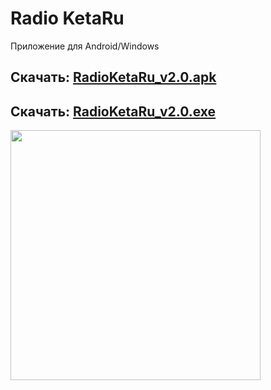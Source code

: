 # Radio KetaRu
Приложение для Android/Windows

## Скачать: [RadioKetaRu_v2.0.apk](https://github.com/lisikme/live.ketaru.com/releases/download/Stable/RadioKetaRu_v2.0.apk)
## Скачать: [RadioKetaRu_v2.0.exe](https://github.com/lisikme/live.ketaru.com/releases/download/Stable/RadioKetaRu_v2.0.exe)

<img src="https://github.com/lisikme/live.ketaru.com/blob/main/Screenshot_2023-11-08-04-17-12-759.jpg" style="width:400px;"/>
